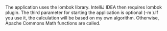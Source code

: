 The application uses the lombok library. IntelliJ IDEA then requires lombok plugin. 
The third parameter for starting the application is optional (-m ).If you use it, the calculation will be based on my own algorithm. Otherwise, Apache Commons Math functions are called. 
 
